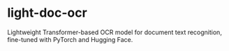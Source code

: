 # light-doc-ocr
Lightweight Transformer-based OCR model for document text recognition, fine-tuned with PyTorch and Hugging Face.
